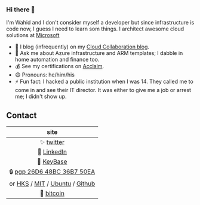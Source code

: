 ### Hi there 👋

<!--
**wahidsaleemi/wahidsaleemi** is a  _special_ ✨ repository because its `README.md` (this file) appears on my GitHub profile.
- 🔭 I’m currently working on ...
- 👯 I’m looking to collaborate on ...
- ✨
- 📫
- 🤔
- Complete list here: https://www.webfx.com/tools/emoji-cheat-sheet/
-->

I'm Wahid and I don't consider myself a developer but since infrastructure is code now, I guess I need to learn som things. I architect awesome cloud solutions at [Microsoft](http://www.microsoft.com)

- 🌱 I blog (infrequently) on my [Cloud Collaboration blog](http://www.wahidsaleemi.com).
- 💬 Ask me about Azure infrastructure and ARM templates; I dabble in home automation and finance too.
- 💰 See my certifications on [Acclaim](https://www.youracclaim.com/users/wahid-saleemi).
- 😄 Pronouns: he/him/his
- ⚡ Fun fact: I hacked a public institution when I was 14. They called me to come in and see their IT director. It was either to give me a job or arrest me; I didn't show up.

## Contact

|site|
|:---:|
|✨ [twitter](https://twitter.com/wahidsaleemi)|
|🔭 [LinkedIn](https://www.linkedin.com/in/wahidsaleemi)|
|👯 [KeyBase](https://keybase.io/wahidsaleemi)
| :lock: [pgp 26D6 48BC 36B7 50EA](https://keybase.io/wahidsaleemi/pgp_keys.asc?fingerprint=067c9817ff1c9d257ad646e926d648bc36b750ea)|
| or [HKS](http://hkps.pool.sks-keyservers.net/pks/lookup?op=get&search=0x26D648BC36B750EA) / [MIT](https://pgp.mit.edu/pks/lookup?search=0x26d648bc36b750ea) / [Ubuntu](http://keyserver.ubuntu.com/pks/lookup?op=get&search=0x26d648bc36b750ea) / [Github](onewahidlive.asc)|
| :statue_of_liberty: [bitcoin](39WeeCNyt5kbyxCKB2U5cWhqyigP6vASaj)|
